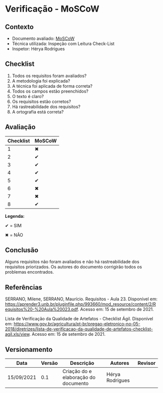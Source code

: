 # Verificação - MoSCoW

## Contexto
* Documento avaliado: <a href="https://requisitos-de-software.github.io/2021.1-MetroDF/Priorizacao/moscow/">MoSCoW</a>
* Técnica utilizada: Inspeção com Leitura Check-List
* Inspetor: Hérya Rodrigues

## Checklist

1. Todos os requisitos foram avaliados?
2. A metodologia foi explicada?
3. A técnica foi aplicada de forma correta?
4. Todos os campos estão preenchidos?
5. O texto é claro?
6. Os requisitos estão corretos?
7. Há rastreabilidade dos requisitos?
8. A ortografia está correta?


## Avaliação

|  Checklist |  MoSCoW | 
| ---------- | ------  | 
|     1      |   ✖     |
|     2      |   ✔     |
|     3      |   ✔     |
|     4      |   ✔     |
|     5      |   ✔     |
|     6      |   ✖     |
|     7      |   ✖     |
|     8      |   ✔     |

**Legenda:**

✔ = SIM 

✖ = NÃO

## Conclusão
Alguns requisitos não foram avaliados e não há rastreabilidade dos requisitos priorizados. Os autores do documento corrigirão todos os problemas encontrados.

## Referências

SERRANO, Milene, SERRANO, Maurício. Requisitos - Aula 23. Disponível em: <https://aprender3.unb.br/pluginfile.php/993660/mod_resource/content/2/Requisitos%20-%20Aula%20023.pdf>. Acesso em: 15 de setembro de 2021.

Lista de Verificação da Qualidade de Artefatos - Checklist Ágil. Disponível em: <https://www.gov.br/agricultura/pt-br/pregao-eletronico-no-05-2018/diretrizes/lista-de-verificacao-da-qualidade-de-artefatos-checklist-agil.xls/view>.  Acesso em: 15 de setembro de 2021.

## Versionamento

| Data       | Versão | Descrição                                       | Autores          | Revisor          |
| ---------- | ------ | ---------------------------------------------   | ---------------- | ---------------- |
| 15/09/2021 |  0.1   | Criação do e elaboração do documento            | Hérya Rodrigues  |                  |

